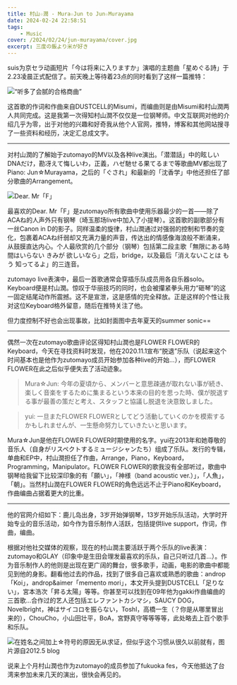 ```yaml
---
title: 村山☆潤 - Mura☆Jun to Jun☆Murayama
date: 2024-02-24 22:58:51
tags: 
    - Music
cover: /2024/02/24/jun-murayama/cover.jpg
excerpt: 三度の飯より米が好き
---
```


suis为京セラ动画短片「今は将来に入りますか」演唱的主题曲「星めぐる詩」于2.23凌晨正式配信了。前天晚上等待着23点的同时看到了这样一篇推特：

![“听多了会腻的合格商曲”](tweet.png)

这首歌的作词和作曲来自DUSTCELL的Misumi，而编曲则是由Misumi和村山潤两人共同完成。这是我第一次得知村山潤不仅仅是一位钢琴师。中文互联网对他的介绍几乎为零，出于对他的兴趣和好奇我从他个人官网，推特，博客和其他网站搜寻了一些资料和经历，决定汇总成文字。

---

对村山潤的了解始于zutomayo的MV以及各种live演出。「潜潜話」中的眩しいDNAだけ，勘冴えて悔しいわ，正義，ハゼ馳せる果てるまで等歌曲MV都出现了Piano: Jun☆Murayama，之后的「ぐされ」和最新的「沈香学」中他还担任了部分歌曲的Arrangement。

![Dear. Mr「F」](f.png)

最喜欢的Dear. Mr「F」是zutomayo所有歌曲中使用乐器最少的一首——除了ACAね的人声外只有钢琴（埼玉那场live中加入了小提琴）。这首歌的副歌部分有一丝Canon in D的影子。同样温柔的旋律，村山潤通过对强弱的控制和节奏的变化，包裹着ACAね纤弱却又充满力量的声音，传达出的情感像海浪般不断涌来，从鼓膜直达内心。个人最欣赏的几个部分（钢琴）包括第二段主歌「無限にある時間はいらない きみが 欲しいなら」之后，bridge，以及最后「消えないことは もう 知ってるよ」的三连音。

zutomayo live表演中，最后一首歌通常会穿插乐队成员用各自乐器solo。Keyboard便是村山潤。惊叹于华丽技巧的同时，也会被攥紧拳头用力“砸琴”的这一固定结尾动作所震撼。这不是宣泄，这是感情的完全释放。正是这样的个性让我对这位Keyboard格外留意，随后在推特关注了他。

但力度控制不好也会出现事故，比如封面图中去年夏天的summer sonic==

---

偶然一次在zutomayo歌曲评论区得知村山潤也是FLOWER FLOWER的Keyboard，今天在寻找资料时发现，他在2020.11.1宣布“脱退”乐队（说起来这个时间基本也是他作为zutomayo成员开始参加各种live的开始...），而FLOWER FLOWER在此之后似乎便失去了活动迹象。

> Mura☆Jun: 今年の夏頃から、メンバーと意思疎通が取れない事が続き、楽しく音楽をするために集まるという本来の目的を思った時、僕が脱退する事が最善の策だと考え、スタッフと協議し脱退を決意致しました。

> yui: 一旦またFLOWER FLOWERとしてどう活動していくのかを模索するかもしれませんが、一生懸命努力していきたいと思います。

Mura☆Jun是他在FLOWER FLOWER时期使用的名字。yui在2013年和她尊敬的音乐人（自身がリスペクトするミュージシャンたち）组成了乐队。发行的专辑，单曲和EP中，村山潤担任了作曲，Arrange，Piano，Keyboard，Programming，Manipulator。FLOWER FLOWER的歌我没有全部听过，歌曲中钢琴给我留下比较深印象的有「願い」，「神様（band acoustic ver.）」，「人魚」，「朝」。当然村山潤在FLOWER FLOWER的角色远远不止于Piano和Keyboard，作曲编曲占据着更大的比重。

---

他的官网介绍如下：鹿儿岛出身，3岁开始弹钢琴，13岁开始乐队活动，大学时开始专业的音乐活动，如今作为音乐制作人活跃，包括提供live support，作词，作曲，编曲。

根据对他社交媒体的观察，现在的村山潤主要活跃于两个乐队的live表演：zutomayo和GLAY（印象中是生田会理发最喜欢的乐队，自己只听过几首...）。作为音乐制作人的他则是出现在更广阔的舞台，很多歌手，动画，电影的歌曲中都能见到他的身影。翻看他过去的作品，找到了很多自己喜欢或熟悉的歌曲：androp「Koi」，androp&aimer「memento mori」，本文开头提到DUSTCELL「足りない」，宮本浩次「昇る太陽」等等。你甚至可以找到在09年他为gakki作曲编曲的三首歌...合作过的艺人还包括エレファントカシマシ，SAUCY DOG，Novelbright，神はサイコロを振らない，Toshl，高橋一生（？你是从哪里冒出来的），ChouCho，小山田壮平，BoA，宮野真守等等等等，此处略去上百个歌手和乐队。

![在姓名之间加上☆符号的原因无从求证，但似乎这个习惯从很久以前就有，图片源自2012.5 blog](star.png)

说来上个月村山潤也作为zutomayo的成员参加了fukuoka fes，今天他抵达了台湾来参加未来几天的演出，很快会再见的。